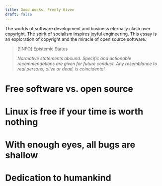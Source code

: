 ```yaml
---
title: Good Works, Freely Given
draft: false
---
```


The worlds of software development and business eternally clash over copyright. The spirit of socialism inspires joyful engineering. This essay is an exploration of copyright and the miracle of open source software.

> [!INFO] Epistemic Status
>
> *Normative statements abound. Specific and actionable recommendations are given for future conduct. Any resemblance to real persons, alive or dead, is coincidental.*

# Free software vs. open source

# Linux is free if your time is worth nothing

# With enough eyes, all bugs are shallow

# Dedication to humankind